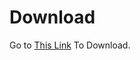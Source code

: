 # Download
Go to [This Link](https://github.com/rdp-studio/wenyan-book/releases/latest) To Download.
